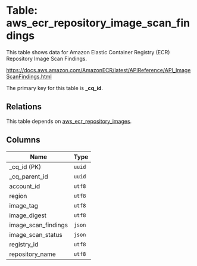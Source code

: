 # Table: aws_ecr_repository_image_scan_findings

This table shows data for Amazon Elastic Container Registry (ECR) Repository Image Scan Findings.

https://docs.aws.amazon.com/AmazonECR/latest/APIReference/API_ImageScanFindings.html

The primary key for this table is **_cq_id**.

## Relations

This table depends on [aws_ecr_repository_images](aws_ecr_repository_images).

## Columns

| Name          | Type          |
| ------------- | ------------- |
|_cq_id (PK)|`uuid`|
|_cq_parent_id|`uuid`|
|account_id|`utf8`|
|region|`utf8`|
|image_tag|`utf8`|
|image_digest|`utf8`|
|image_scan_findings|`json`|
|image_scan_status|`json`|
|registry_id|`utf8`|
|repository_name|`utf8`|